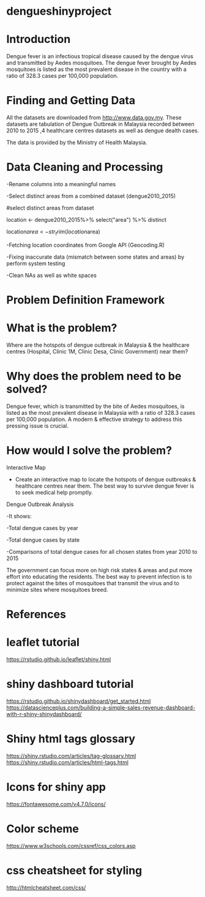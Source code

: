 # dengueshinyproject

Introduction
====================
Dengue fever is an infectious tropical disease caused by the dengue virus and transmitted by Aedes mosquitoes. The dengue fever brought by Aedes mosquitoes is listed as the most prevalent disease in the country with a ratio of 328.3 cases per 100,000 population.

Finding and Getting Data
========================
All the datasets are downloaded from http://www.data.gov.my. 
These datasets are tabulation of Dengue Outbreak in Malaysia recorded between 2010 to 2015 ,4 healthcare centres datasets as well as dengue dealth cases.

The data is provided by the Ministry of Health Malaysia. 


Data Cleaning and Processing
============================
-Rename columns into a meaningful names

-Select distinct areas from a combined dataset (dengue2010_2015)

#select distinct areas from  dataset

location <- dengue2010_2015%>% select("area") %>% distinct

location$area <- str_trim(location$area)

-Fetching location coordinates from Google API (Geocoding.R)

-Fixing inaccurate data (mismatch between some states and areas) by perform system testing 

-Clean NAs as well as white spaces 

Problem Definition Framework
==============================
What is  the problem?
==============================
Where are the hotspots of dengue outbreak in Malaysia & the healthcare centres (Hospital, Clinic 1M, Clinic Desa, Clinic Government) near  them?

Why does the problem need to be solved?
=======================================
Dengue fever, which is transmitted by the bite of Aedes mosquitoes,  is listed as the most prevalent disease in Malaysia with a ratio of 328.3 cases per 100,000 population. A modern & effective strategy to address this pressing issue is crucial.

How would I solve the problem?
======================================
Interactive Map

- Create an interactive map to locate the hotspots of dengue outbreaks & healthcare centres near them. The best way to survive dengue fever is to seek medical help promptly.


Dengue Outbreak Analysis

-It shows:

-Total dengue cases by year

-Total dengue cases by state

-Comparisons of total dengue cases for all chosen states from year 2010 to 2015

The government can focus more on high risk states & areas and put more effort into educating the residents.  The best way to prevent infection is to protect against the bites of mosquitoes that transmit the virus and to minimize sites where mosquitoes breed.

References
===================
leaflet tutorial
===================
https://rstudio.github.io/leaflet/shiny.html

shiny dashboard tutorial
=======================
https://rstudio.github.io/shinydashboard/get_started.html
https://datascienceplus.com/building-a-simple-sales-revenue-dashboard-with-r-shiny-shinydashboard/

Shiny html tags glossary
=======================
https://shiny.rstudio.com/articles/tag-glossary.html
https://shiny.rstudio.com/articles/html-tags.html


Icons for shiny app
===================
https://fontawesome.com/v4.7.0/icons/


Color scheme
==================
https://www.w3schools.com/cssref/css_colors.asp

css cheatsheet for styling
=================
http://htmlcheatsheet.com/css/
